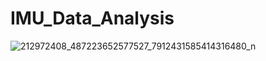 # IMU_Data_Analysis
 
![212972408_487223652577527_7912431585414316480_n](https://user-images.githubusercontent.com/69522980/127633144-bd98f568-792b-4113-bbfd-b26287ab9dc5.jpg)
